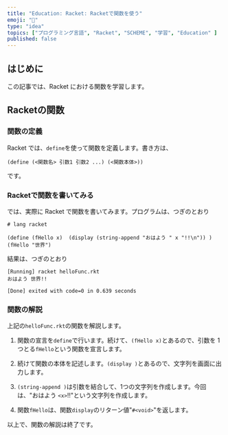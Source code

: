 ```yaml
---
title: "Education: Racket: Racketで関数を使う"
emoji: "🎾"
type: "idea"
topics: ["プログラミング言語", "Racket", "SCHEME", "学習", "Education" ]
published: false
---
```


## はじめに

この記事では、Racket における関数を学習します。

## Racketの関数

### 関数の定義

Racket では、`define`を使って関数を定義します。書き方は、

  ``` Racket
  (define (<関数名> 引数1 引数2 ...) (<関数本体>))
  ```

です。

### Racketで関数を書いてみる

では、実際に Racket で関数を書いてみます。プログラムは、つぎのとおり

``` Racket : helloFunc.rkt
# lang racket

(define (fHello x)  (display (string-append "おはよう " x "!!\n")) )
(fHello "世界")

```

結果は、つぎのとおり

``` VS Code : output
[Running] racket helloFunc.rkt
おはよう 世界!!

[Done] exited with code=0 in 0.639 seconds
```

### 関数の解説

上記の`helloFunc.rkt`の関数を解説します。

  1. 関数の宣言を`define`で行います。続けて、`(fHello x)`とあるので、引数を 1つとる`fHello`という関数を宣言します。

  2. 続けて関数の本体を記述します。`(display )`とあるので、文字列を画面に出力します。

  3. `(string-append )`は引数を結合して、1つの文字列を作成します。今回は、"おはよう `<x>`!!"という文字列を作成します。

  4. 関数`fHello`は、関数`display`のリターン値"`#<void>`"を返します。

以上で、関数の解説は終了です。
